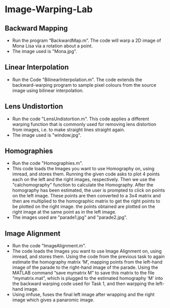 # Image-Warping-Lab

## Backward Mapping
- Run the program “BackwardMap.m”. The code will warp a 2D image of Mona Lisa via a rotation about a point.
- The image used is "Mona.jpg".

## Linear Interpolation
- Run the Code "BilinearInterpolation.m". The code extends the backward-warping program to sample pixel colours from the source image using bilinear interpolation.

## Lens Undistortion
- Run the code "LensUndistortion.m". This code applies a different warping function that is commonly used for removing lens distortion from images, i.e. to make straight lines straight again.
- The image used is "window.jpg".

## Homographies
- Run the code "Homographies.m". 
- This code loads the Images you want to use Homography on, using imread, and stores them. Running the given code asks to plot 4 points each on the left and the right images, respectively. Then we use the "calchomography" function to calculate the Homography. After the homography has been estimated, the user is prompted to click on points on the left image. These points are then converted to a 3x4 matrix and then are multiplied to the homographic matrix to get the right points to be plotted on the right image. the points obtained are plotted on the right image at the same point as in the left image.
- The images used are "parade1.jpg" and "parade2.jpg".

## Image Alignment
- Run the code "ImageAlignment.m".
- The code loads the Images you want to use Image Alignment on, using imread, and stores them. Using the code from the previous task to again estimate the homography matrix ‘M’,  mapping points from the left-hand image of the parade to the right-hand image of the parade. Using the MATLAB command “save mymatrix M” to save this matrix to the file “mymatrix.mat”, which is plugged to the estimated homography ‘M’ into the backward warping code used for Task 1, and then warpping the left-hand image.
- Using imfuse, fuses the final left image after wrapping and the right image which gives a panaromic image.

